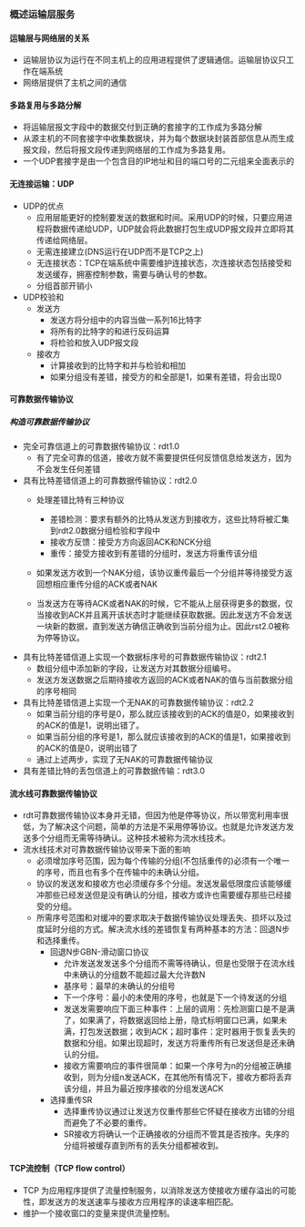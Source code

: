 ### 概述运输层服务
#### 运输层与网络层的关系
- 运输层协议为运行在不同主机上的应用进程提供了逻辑通信。运输层协议只工作在端系统
- 网络层提供了主机之间的通信

####  多路复用与多路分解
- 将运输层报文字段中的数据交付到正确的套接字的工作成为多路分解
- 从源主机的不同套接字中收集数据块，并为每个数据块封装首部信息从而生成报文段，然后将报文段传递到网络层的工作成为多路复用。
- 一个UDP套接字是由一个包含目的IP地址和目的端口号的二元组来全面表示的

#### 无连接运输：UDP
- UDP的优点
	+ 应用层能更好的控制要发送的数据和时间。采用UDP的时候，只要应用进程将数据传递给UDP，UDP就会将此数据打包生成UDP报文段并立即将其传递给网络层。
	+ 无需连接建立(DNS运行在UDP而不是TCP之上)
	+ 无连接状态：TCP在端系统中需要维护连接状态，次连接状态包括接受和发送缓存，拥塞控制参数，需要与确认号的参数。
	+ 分组首部开销小
- UDP校验和
	+ 发送方
		+ 发送方将分组中的内容当做一系列16比特字
		+ 将所有的比特字的和进行反码运算
		+ 将检验和放入UDP报文段
	+ 接收方
		+ 计算接收到的比特字和并与检验和相加
		+ 如果分组没有差错，接受方的和全部是1，如果有差错，将会出现0

#### 可靠数据传输协议
##### 构造可靠数据传输协议
- 完全可靠信道上的可靠数据传输协议：rdt1.0
	+ 有了完全可靠的信道，接收方就不需要提供任何反馈信息给发送方，因为不会发生任何差错
- 具有比特差错信道上的可靠数据传输协议：rdt2.0
	+ 处理差错比特有三种协议
		+ 差错检测：要求有额外的比特从发送方到接收方，这些比特将被汇集到rdt2.0数据分组检验和字段中
		+ 接收方反馈：接受方方向返回ACK和NCK分组
		+ 重传：接受方接收到有差错的分组时，发送方将重传该分组

	+ 如果发送方收到一个NAK分组，该协议重传最后一个分组并等待接受方返回想相应重传分组的ACK或者NAK
	+ 当发送方在等待ACK或者NAK的时候，它不能从上层获得更多的数据，仅当接收到ACK并且离开该状态时才能继续获取数据。因此发送方不会发送一块新的数据，直到发送方确信正确收到当前分组为止。因此rst2.0被称为停等协议。
- 具有比特差错信道上实现一个数据标序号的可靠数据传输协议：rdt2.1
	+ 数组分组中添加新的字段，让发送方对其数据分组编号。
	+ 发送方发送数据之后期待接收方返回的ACK或者NAK的值与当前数据分组的序号相同
- 具有比特差错信道上实现一个无NAK的可靠数据传输协议：rdt2.2
	+ 如果当前分组的序号是0，那么就应该接收到的ACK的值是0，如果接收到的ACK的值是1，说明出错了。
	+ 如果当前分组的序号是1，那么就应该接收到的ACK的值是1，如果接收到的ACK的值是0，说明出错了
	+ 通过上述两步，实现了无NAK的可靠数据传输协议
- 具有差错比特的丢包信道上的可靠数据传输：rdt3.0

#### 流水线可靠数据传输协议
- rdt可靠数据传输协议本身并无错，但因为他是停等协议，所以带宽利用率很低，为了解决这个问题，简单的方法是不采用停等协议。也就是允许发送方发送多个分组而无需等待确认。这种技术被称为流水线技术。
- 流水线技术对可靠数据传输协议带来下面的影响
	+ 必须增加序号范围，因为每个传输的分组(不包括重传的)必须有一个唯一的序号，而且也有多个在传输中的未确认分组。
	+ 协议的发送发和接收方也必须缓存多个分组。发送发最低限度应该能够缓冲那些已经发送但是没有确认的分组，接收方或许也需要缓存那些已经接受的分组。
	+ 所需序号范围和对缓冲的要求取决于数据传输协议处理丢失、损坏以及过度延时分组的方式。解决流水线的差错恢复有两种基本的方法：回退N步和选择重传。
		* 回退N步GBN-滑动窗口协议
			- 允许发送发发送多个分组而不需等待确认，但是也受限于在流水线中未确认的分组数不能超过最大允许数N
			- 基序号：最早的未确认的分组号
			- 下一个序号：最小的未使用的序号，也就是下一个待发送的分组
			- 发送发需要响应下面三种事件：上层的调用：先检测窗口是不是满了，如果满了，将数据返回给上册，隐式标明窗口已满，如果未满，打包发送数据；收到ACK；超时事件：定时器用于恢复丢失的数据和分组。如果出现超时，发送方将重传所有已发送但是还未确认的分组。
			- 接收方需要响应的事件很简单：如果一个序号为n的分组被正确接收到，则为分组n发送ACK，在其他所有情况下，接收方都将丢弃该分组，并且为最近按序接收的分组发送ACK
		* 选择重传SR
			- 选择重传协议通过让发送方仅重传那些它怀疑在接收方出错的分组而避免了不必要的重传。
			- SR接收方将确认一个正确接收的分组而不管其是否按序。失序的分组将被缓存直到所有的丢失分组都被收到。

#### TCP流控制（TCP flow control）
- TCP 为应用程序提供了流量控制服务，以消除发送方使接收方缓存溢出的可能性，即发送方的发送速率与接收方应用程序的读速率相匹配。
- 维护一个接收窗口的变量来提供流量控制。

